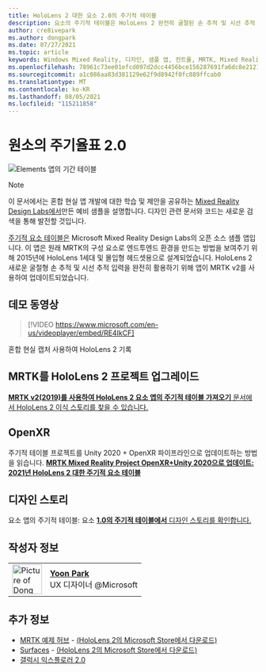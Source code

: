 ```yaml
---
title: HoloLens 2 대한 요소 2.0의 주기적 테이블
description: 요소의 주기적 테이블은 HoloLens 2 완전히 굴절된 손 추적 및 시선 추적 입력을 위해 업데이트된 샘플 앱입니다.
author: cre8ivepark
ms.author: dongpark
ms.date: 07/27/2021
ms.topic: article
keywords: Windows Mixed Reality, 디자인, 샘플 앱, 컨트롤, MRTK, Mixed Reality Toolkit, Unity, 샘플 앱, 예제 앱, 오픈 소스, Microsoft Store, HoloLens, 혼합 현실 헤드셋, windows mixed reality 헤드셋, 가상 현실 헤드셋, OpenXR, Open XR, Unity
ms.openlocfilehash: 78961c73ee01efcd097d2dcc4456bce156287691fa6dc8e2121c817e4812bfac
ms.sourcegitcommit: a1c086aa83d381129e62f9d8942f0fc889ffcab0
ms.translationtype: MT
ms.contentlocale: ko-KR
ms.lasthandoff: 08/05/2021
ms.locfileid: "115211858"
---
```

# <a name="periodic-table-of-the-elements-20"></a>원소의 주기율표 2.0
![Elements 앱의 기간 테이블](../images/MRDL_PeriodicTable.jpg)

>[!NOTE]
>이 문서에서는 혼합 현실 앱 개발에 대한 학습 및 제안을 공유하는 [Mixed Reality Design Labs에서](https://github.com/Microsoft/MRDesignLabs_Unity)만든 예비 샘플을 설명합니다. 디자인 관련 문서와 코드는 새로운 검색을 통해 발전할 것입니다.

[주기적 요소 테이블은](https://github.com/Microsoft/MRDesignLabs_Unity_PeriodicTable) Microsoft Mixed Reality Design Labs의 오픈 소스 샘플 앱입니다. 이 앱은 원래 MRTK의 구성 요소로 엔드투엔드 환경을 만드는 방법을 보여주기 위해 2015년에 HoloLens 1세대 및 몰입형 헤드셋용으로 설계되었습니다. HoloLens 2 새로운 굴절형 손 추적 및 시선 추적 입력을 완전히 활용하기 위해 앱이 MRTK v2를 사용하여 업데이트되었습니다. 

## <a name="demo-video"></a>데모 동영상 
> [!VIDEO https://www.microsoft.com/en-us/videoplayer/embed/RE4IkCF]

혼합 현실 캡처 사용하여 HoloLens 2 기록


## <a name="upgrading-the-project-for-hololens-2-with-mrtk"></a>MRTK를 HoloLens 2 프로젝트 업그레이드
<a href="https://dongyoonpark.medium.com/bringing-the-periodic-table-of-the-elements-app-to-hololens-2-with-mrtk-v2-a6e3d8362158" target="_blank"> **MRTK v2(2019)를 사용하여 HoloLens 2 요소 앱의 주기적 테이블 가져오기** 문서에서 HoloLens 2 이식 스토리를 찾을 수 있습니다.</a>

## <a name="openxr"></a>OpenXR 
주기적 테이블 프로젝트를 Unity 2020 + OpenXR 파이프라인으로 업데이트하는 방법을 읽습니다. <a href="https://dongyoonpark.medium.com/updating-mrtk-mixed-reality-project-to-openxr-unity-2020-periodic-table-of-the-elements-4cf55b0479a4" target="_blank"> **MRTK Mixed Reality Project OpenXR+Unity 2020으로 업데이트: 2021년 HoloLens 2 대한 주기적 요소 테이블**</a>

## <a name="design-story"></a>디자인 스토리 
요소 앱의 주기적 테이블: 요소 [ **1.0의 주기적 테이블에서** 디자인 스토리를 확인합니다.](periodic-table-of-the-elements.md)

## <a name="about-the-author"></a>작성자 정보

<table style="border-collapse:collapse" padding-left="0px">
<tr>
<td style="border-style: none" width="60px"><img alt="Picture of Dong Yoon Park" width="60" height="60" src="images/dongyoonpark.jpg"></td>
<td style="border-style: none"><a href="http://dongyoonpark.com" target="_blank"><b>Yoon Park</b></a><br>UX 디자이너 @Microsoft</td>
</tr>
</table>

## <a name="see-also"></a>추가 정보

* [MRTK 예제 허브](/windows/mixed-reality/mrtk-unity/features/example-scenes/example-hub) - [(HoloLens 2의 Microsoft Store에서 다운로드)](https://www.microsoft.com/en-us/p/mrtk-examples-hub/9mv8c39l2sj4)
* [Surfaces](sampleapp-surfaces.md) - [(HoloLens 2의 Microsoft Store에서 다운로드)](https://www.microsoft.com/en-us/p/surfaces/9nvkpv3sk3x0)
* [갤럭시 익스플로러 2.0](galaxy-explorer-update.md)